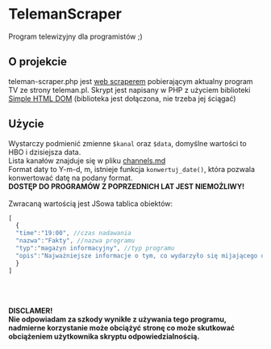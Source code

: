 # TelemanScraper
Program telewizyjny dla programistów ;)


## O projekcie
teleman-scraper.php jest [web scraperem](https://en.wikipedia.org/wiki/Web_scraping) pobierającym aktualny program TV ze strony teleman.pl. 
Skrypt jest napisany w PHP z użyciem biblioteki [Simple HTML DOM](https://simplehtmldom.sourceforge.io/)
(biblioteka jest dołączona, nie trzeba jej ściągać) <br />
## Użycie

Wystarczy podmienić zmienne ```$kanal``` oraz ```$data```, domyślne wartości to HBO i dzisiejsza data.<br /> 
Lista kanałów znajduje się w pliku [channels.md](https://github.com/robercik10192/teleman-scraper/blob/master/channels.md) <br />
Format daty to Y-m-d, m, istnieje funkcja ```konwertuj_date()```, która pozwala konwertować datę na podany format.<br />
**DOSTĘP DO PROGRAMÓW Z POPRZEDNICH LAT JEST NIEMOŻLIWY!**
<br /><br />
Zwracaną wartością jest JSowa tablica obiektów: <br />

```javascript
[
  {
  "time":"19:00", //czas nadawania
  "nazwa":"Fakty", //nazwa programu
  "typ":"magazyn informacyjny", //typ programu
  "opis":"Najważniejsze informacje o tym, co wydarzyło się mijającego dnia w kraju i za granicą. Program zawiera reporterskie relacje i komentarze." //krótki opis
  }
]
```
<br /><br />

**DISCLAMER!<br />
Nie odpowiadam za szkody wynikłe z używania tego programu, nadmierne korzystanie może obciążyć stronę co może skutkować obciążeniem użytkownika skryptu odpowiedzialnością.**
